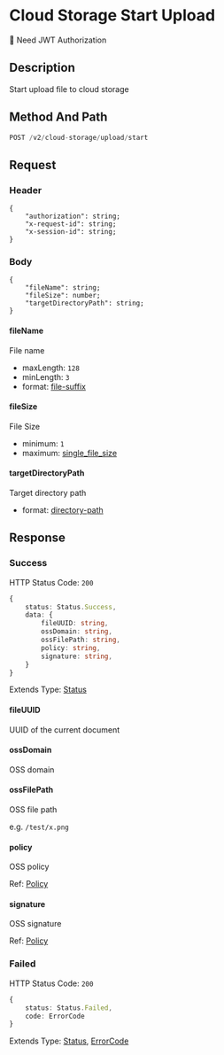 # Cloud Storage Start Upload

:key: Need JWT Authorization

## Description

Start upload file to cloud storage

## Method And Path

```js
POST /v2/cloud-storage/upload/start
```

## Request

### Header

```ts{2-4}
{
    "authorization": string;
    "x-request-id": string;
    "x-session-id": string;
}
```

### Body

```ts{2-4}
{
    "fileName": string;
    "fileSize": number;
    "targetDirectoryPath": string;
}
```

#### fileName

File name

* maxLength: `128`
* minLength: `3`
* format: [file-suffix](/misc/ajv-formats/file-suffix)

#### fileSize

File Size

* minimum: `1`
* maximum: [single_file_size](/configs/cloud-storage#single_file_size)

#### targetDirectoryPath

Target directory path

* format: [directory-path](/misc/ajv-formats/directory-path)

## Response

### Success

HTTP Status Code: `200`

```ts
{
    status: Status.Success,
    data: {
        fileUUID: string,
        ossDomain: string,
        ossFilePath: string,
        policy: string,
        signature: string,
    }
}
```

Extends Type: [Status](/types/status)

#### fileUUID

UUID of the current document

#### ossDomain

OSS domain

#### ossFilePath

OSS file path

e.g. `/test/x.png`

#### policy

OSS policy

Ref: [Policy](https://www.alibabacloud.com/help/en/object-storage-service/latest/postobject#section-d5z-1ww-wdb)

#### signature

OSS signature

Ref: [Policy](https://www.alibabacloud.com/help/en/object-storage-service/latest/postobject#section-d5z-1ww-wdb)

### Failed

HTTP Status Code: `200`

```ts
{
    status: Status.Failed,
    code: ErrorCode
}
```

Extends Type: [Status](/types/status), [ErrorCode](/types/error-code)
